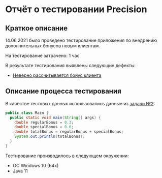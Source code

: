 # Отчёт о тестировании Precision

## Краткое описание

14.06.2021 было проведено тестирование приложения по внедрению дополнительных бонусов новым клиентам.

На тестирование затрачено: 1 час

В результате тестирования выявлены следующие дефекты:

* [Неверно рассчитывается бонус клиента](https://github.com/AndrewShch/javaQA.Shchepkin.lesson2.task2/issues/1)

## Описание процесса тестирования

В качестве тестовых данных использовались данные из [задачи №2](https://github.com/netology-code/javaqa-homeworks/tree/master/programming):

```java
public class Main {
  public static void main(String[] args) {
    double regularBonus = 0.3;
    double specialBonus = 0.6;
    double totalBonus = regularBonus + specialBonus;
    System.out.println(totalBonus);
  }
}
```

Тестирование производилось в следующем окружении:
* ОС Windows 10 (64x)
* Java 11